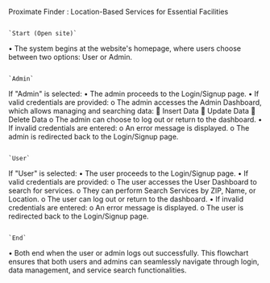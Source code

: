 Proximate Finder : Location-Based Services for Essential Facilities
                              
                                                                           `Start (Open site)`
•	The system begins at the website's homepage, where users choose between two options: User or Admin.
                                
                                                                                 `Admin` 
If "Admin" is selected:
•	The admin proceeds to the Login/Signup page.
•	If valid credentials are provided:
o	The admin accesses the Admin Dashboard, which allows managing and searching data:
	Insert Data
	Update Data
	Delete Data
o	The admin can choose to log out or return to the dashboard.
•	If invalid credentials are entered:
o	An error message is displayed.
o	The admin is redirected back to the Login/Signup page.
                                  
                                                                                 `User` 
If "User" is selected:
•	The user proceeds to the Login/Signup page.
•	If valid credentials are provided:
o	The user accesses the User Dashboard to search for services.
o	They can perform Search Services by ZIP, Name, or Location.
o	The user can log out or return to the dashboard.
•	If invalid credentials are entered:
o	An error message is displayed.
o	The user is redirected back to the Login/Signup page.
                                    
                                                                                   `End`
•	Both end when the user or admin logs out successfully.
This flowchart ensures that both users and admins can seamlessly navigate through login, data management, and service search functionalities.
